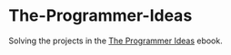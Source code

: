 # The-Programmer-Ideas
Solving the projects in the [The Programmer Ideas](https://www.coderslexicon.com/downloads/the-programmers-idea-book/) ebook.

